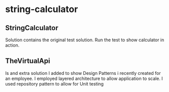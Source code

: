 # string-calculator

## StringCalculator

Solution contains the original test solution. Run the test to show calculator in action.

## TheVirtualApi

Is and extra solution I added to show Design Patterns i recently created for an employee. I employed layered architecture to allow application
to scale. I used repository pattern to allow for Unit testing
